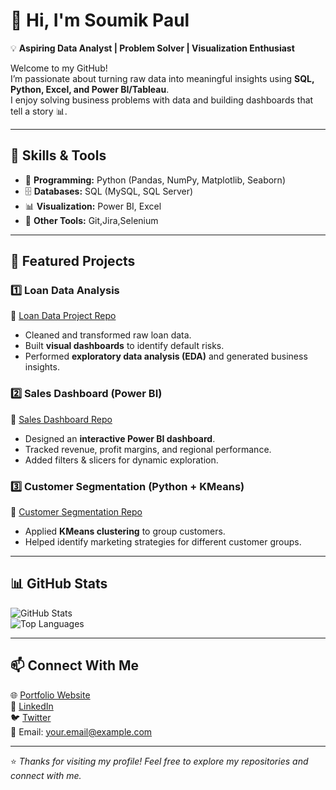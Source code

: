 # 👋 Hi, I'm Soumik Paul

💡 **Aspiring Data Analyst | Problem Solver | Visualization Enthusiast**  

Welcome to my GitHub!  
I’m passionate about turning raw data into meaningful insights using **SQL, Python, Excel, and Power BI/Tableau**.  
I enjoy solving business problems with data and building dashboards that tell a story 📊.  

---

## 🔧 Skills & Tools

- 🐍 **Programming:** Python (Pandas, NumPy, Matplotlib, Seaborn)  
- 🗄️ **Databases:** SQL (MySQL, SQL Server)  
- 📊 **Visualization:** Power BI, Excel  
- 📂 **Other Tools:** Git,Jira,Selenium

---

## 📌 Featured Projects

### 1️⃣ Loan Data Analysis  
📂 [Loan Data Project Repo](#)  
- Cleaned and transformed raw loan data.  
- Built **visual dashboards** to identify default risks.  
- Performed **exploratory data analysis (EDA)** and generated business insights.  

### 2️⃣ Sales Dashboard (Power BI)  
📂 [Sales Dashboard Repo](#)  
- Designed an **interactive Power BI dashboard**.  
- Tracked revenue, profit margins, and regional performance.  
- Added filters & slicers for dynamic exploration.  

### 3️⃣ Customer Segmentation (Python + KMeans)  
📂 [Customer Segmentation Repo](#)  
- Applied **KMeans clustering** to group customers.  
- Helped identify marketing strategies for different customer groups.  

---

## 📊 GitHub Stats  

![GitHub Stats](https://github-readme-stats.vercel.app/api?username=YourGitHubUsername&show_icons=true&theme=radical)  
![Top Languages](https://github-readme-stats.vercel.app/api/top-langs/?username=YourGitHubUsername&layout=compact&theme=radical)  

---

## 📫 Connect With Me  

🌐 [Portfolio Website](#)  
💼 [LinkedIn](#)  
🐦 [Twitter](#)  
📧 Email: your.email@example.com  

---

⭐ *Thanks for visiting my profile! Feel free to explore my repositories and connect with me.*  

